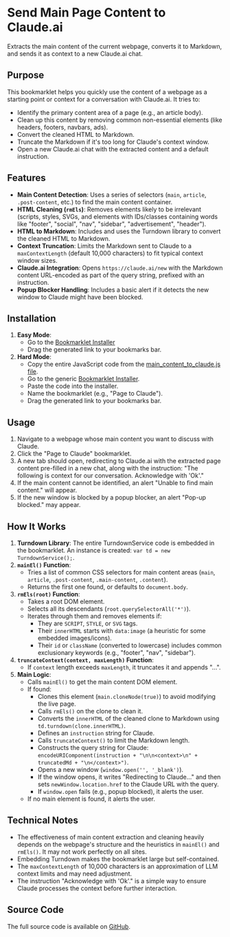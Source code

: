 # Send Main Page Content to Claude.ai

Extracts the main content of the current webpage, converts it to Markdown, and sends it as context to a new Claude.ai chat.

## Purpose

This bookmarklet helps you quickly use the content of a webpage as a starting point or context for a conversation with Claude.ai. It tries to:

-   Identify the primary content area of a page (e.g., an article body).
-   Clean up this content by removing common non-essential elements (like headers, footers, navbars, ads).
-   Convert the cleaned HTML to Markdown.
-   Truncate the Markdown if it's too long for Claude's context window.
-   Open a new Claude.ai chat with the extracted content and a default instruction.

## Features

-   **Main Content Detection**: Uses a series of selectors (`main`, `article`, `.post-content`, etc.) to find the main content container.
-   **HTML Cleaning (`rmEls`)**: Removes elements likely to be irrelevant (scripts, styles, SVGs, and elements with IDs/classes containing words like "footer", "social", "nav", "sidebar", "advertisement", "header").
-   **HTML to Markdown**: Includes and uses the Turndown library to convert the cleaned HTML to Markdown.
-   **Context Truncation**: Limits the Markdown sent to Claude to a `maxContextLength` (default 10,000 characters) to fit typical context window sizes.
-   **Claude.ai Integration**: Opens `https://claude.ai/new` with the Markdown content URL-encoded as part of the query string, prefixed with an instruction.
-   **Popup Blocker Handling**: Includes a basic alert if it detects the new window to Claude might have been blocked.

## Installation

1.  **Easy Mode**:
    *   Go to the [Bookmarklet Installer](https://austegard.com/bookmarklet-installer.html?bookmarklet=main_content_to_claude.js)
    *   Drag the generated link to your bookmarks bar.
2.  **Hard Mode**:
    *   Copy the entire JavaScript code from the [main_content_to_claude.js file](https://github.com/oaustegard/bookmarklets/blob/main/main_content_to_claude.js).
    *   Go to the generic [Bookmarklet Installer](https://austegard.com/bookmarklet-installer.html).
    *   Paste the code into the installer.
    *   Name the bookmarklet (e.g., "Page to Claude").
    *   Drag the generated link to your bookmarks bar.

## Usage

1.  Navigate to a webpage whose main content you want to discuss with Claude.
2.  Click the "Page to Claude" bookmarklet.
3.  A new tab should open, redirecting to Claude.ai with the extracted page content pre-filled in a new chat, along with the instruction: "The following is context for our conversation. Acknowledge with 'Ok'."
4.  If the main content cannot be identified, an alert "Unable to find main content." will appear.
5.  If the new window is blocked by a popup blocker, an alert "Pop-up blocked." may appear.

## How It Works

1.  **Turndown Library**: The entire TurndownService code is embedded in the bookmarklet. An instance is created: `var td = new TurndownService();`.
2.  **`mainEl()` Function**:
    *   Tries a list of common CSS selectors for main content areas (`main`, `article`, `.post-content`, `.main-content`, `.content`).
    *   Returns the first one found, or defaults to `document.body`.
3.  **`rmEls(root)` Function**:
    *   Takes a root DOM element.
    *   Selects all its descendants (`root.querySelectorAll('*')`).
    *   Iterates through them and removes elements if:
        *   They are `SCRIPT`, `STYLE`, or `SVG` tags.
        *   Their `innerHTML` starts with `data:image` (a heuristic for some embedded images/icons).
        *   Their `id` or `className` (converted to lowercase) includes common exclusionary keywords (e.g., "footer", "nav", "sidebar").
4.  **`truncateContext(context, maxLength)` Function**:
    *   If `context` length exceeds `maxLength`, it truncates it and appends "...".
5.  **Main Logic**:
    *   Calls `mainEl()` to get the main content DOM element.
    *   If found:
        *   Clones this element (`main.cloneNode(true)`) to avoid modifying the live page.
        *   Calls `rmEls()` on the clone to clean it.
        *   Converts the `innerHTML` of the cleaned clone to Markdown using `td.turndown(clone.innerHTML)`.
        *   Defines an `instruction` string for Claude.
        *   Calls `truncateContext()` to limit the Markdown length.
        *   Constructs the query string for Claude: `encodeURIComponent(instruction + "\n\n<context>\n" + truncatedMd + "\n</context>")`.
        *   Opens a new window (`window.open('', '_blank')`).
        *   If the window opens, it writes "Redirecting to Claude..." and then sets `newWindow.location.href` to the Claude URL with the query.
        *   If `window.open` fails (e.g., popup blocked), it alerts the user.
    *   If no main element is found, it alerts the user.

## Technical Notes

-   The effectiveness of main content extraction and cleaning heavily depends on the webpage's structure and the heuristics in `mainEl()` and `rmEls()`. It may not work perfectly on all sites.
-   Embedding Turndown makes the bookmarklet large but self-contained.
-   The `maxContextLength` of 10,000 characters is an approximation of LLM context limits and may need adjustment.
-   The instruction "Acknowledge with 'Ok'." is a simple way to ensure Claude processes the context before further interaction.

## Source Code

The full source code is available on [GitHub](https://github.com/oaustegard/bookmarklets/blob/main/main_content_to_claude.js).

